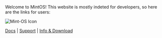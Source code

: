 Welcome to MintOS! This website is mostly indeted for developers, so here are the links for users:

![Mint-OS Icon](https://github.com/nift4/Mint-OS/raw/master/icon.jpg)

[Docs](https://github.com/nift4/Mint-OS/wiki) | [Support](https://nift4.github.io/Mint-OS/support) | [Info & Download](https://sourceforge.net/p/mint-os-project)
